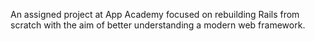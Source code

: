 An assigned project at App Academy focused on rebuilding Rails from scratch with the aim of better understanding a modern web framework.

